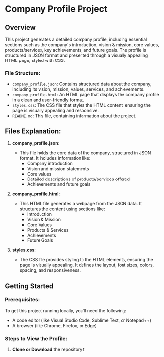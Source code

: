 # Company Profile Project

## Overview

This project generates a detailed company profile, including essential sections such as the company's introduction, vision & mission, core values, products/services, key achievements, and future goals. The profile is structured in JSON format and presented through a visually appealing HTML page, styled with CSS.

### File Structure:

- `company_profile.json`: Contains structured data about the company, including its vision, mission, values, services, and achievements.
- `company_profile.html`: An HTML page that displays the company profile in a clean and user-friendly format.
- `styles.css`: The CSS file that styles the HTML content, ensuring the page is visually appealing and responsive.
- `README.md`: This file, containing information about the project.

## Files Explanation:

1. **company_profile.json**: 
   - This file holds the core data of the company, structured in JSON format. It includes information like:
     - Company introduction
     - Vision and mission statements
     - Core values
     - Detailed descriptions of products/services offered
     - Achievements and future goals
   
2. **company_profile.html**: 
   - This HTML file generates a webpage from the JSON data. It structures the content using sections like:
     - Introduction
     - Vision & Mission
     - Core Values
     - Products & Services
     - Achievements
     - Future Goals

3. **styles.css**: 
   - The CSS file provides styling to the HTML elements, ensuring the page is visually appealing. It defines the layout, font sizes, colors, spacing, and responsiveness.

## Getting Started

### Prerequisites:

To get this project running locally, you’ll need the following:
- A code editor (like Visual Studio Code, Sublime Text, or Notepad++)
- A browser (like Chrome, Firefox, or Edge)

### Steps to View the Profile:

1. **Clone or Download** the repository t
